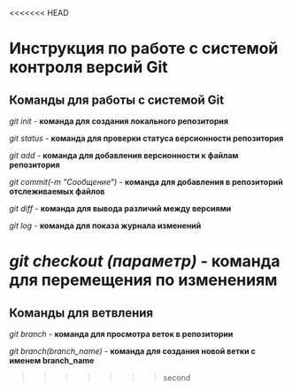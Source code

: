 <<<<<<< HEAD
# Инструкция по работе с системой контроля версий Git

## Команды для работы с системой Git

*git init* - **команда для создания локального репозитория**

*git status* - **команда для проверки статуса версионности репозитория**

*git add* - **команда для добавления версионности к файлам репозитория**

*git commit(-m "Сообщение")* - **команда для добавления в репозиторий отслеживаемых файлов**

*git diff* - **команда для вывода различий между версиями**

*git log* - **команда для показа журнала изменений**

*git checkout (параметр)* - **команда для перемещения по изменениям**
=======
## Команды для ветвления

*git branch* - **команда для просмотра веток в репозитории**

*git branch(branch_name)* - **команда для создания новой ветки с именем branch_name**
>>>>>>> second
